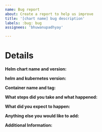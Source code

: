 ```yaml
---
name: Bug report
about: Create a report to help us improve
title: '[chart name] bug description'
labels: :bug: bug
assignees: 'bhuwanupadhyay'

---
```


# Details

**Helm chart name and version:**

<!-- Note: This should be the helm chart name and version you have deployed. e.g. jackett 5.4.0 -->

**helm and kubernetes version:**

<!-- Note: This should be the versions of helm and kubernetes you are using.
e.g. helm: version.BuildInfo{Version:"v3.5.1", GitCommit:"32c22239423b3b4ba6706d450bd044baffdcf9e6", GitTreeState:"clean", GoVersion:"go1.15.7"}
kubernetes: Server Version: version.Info{Major:"1", Minor:"19", GitVersion:"v1.19.5+k3s2", GitCommit:"746cf4031370f443bf1230272bc79f2f72de2869", GitTreeState:"clean", BuildDate:"2020-12-18T01:42:07Z", GoVersion:"go1.15.5", Compiler:"gc", Platform:"linux/arm"}-->

**Container name and tag:**

<!-- Note: This should be the container image version you have deployed. e.g. linuxserver/jackett:v0.16.2106 -->

**What steps did you take and what happened:**

<!-- Note: This should be a clear and concise description of what the bug is. -->

**What did you expect to happen:**

**Anything else you would like to add:**

<!-- Note: Miscellaneous information that will assist in solving the issue. -->

**Additional Information:**

<!-- Note: Anything to give further context to the bug report. -->
